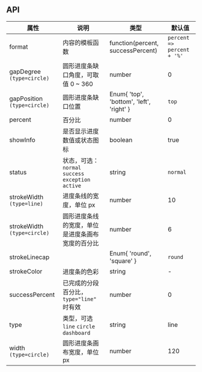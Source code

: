 ## API

| 属性 | 说明 | 类型 | 默认值 |
| --- | --- | --- | --- |
| format | 内容的模板函数 | function(percent, successPercent) | `percent => percent + '%'` |
| gapDegree `(type=circle)` | 圆形进度条缺口角度，可取值 0 ~ 360 | number | 0 |
| gapPosition `(type=circle)` | 圆形进度条缺口位置 | Enum{ 'top', 'bottom', 'left', 'right' } | `top` |
| percent | 百分比 | number | 0 |
| showInfo | 是否显示进度数值或状态图标 | boolean | true |
| status | 状态，可选：`normal` `success` `exception` `active` | string | `normal` |
| strokeWidth `(type=line)` | 进度条线的宽度，单位 px | number | 10 |
| strokeWidth `(type=circle)` | 圆形进度条线的宽度，单位是进度条画布宽度的百分比 | number | 6 |
| strokeLinecap | | Enum{ 'round', 'square' } | `round` |
| strokeColor | 进度条的色彩 | string | - |
| successPercent | 已完成的分段百分比，`type="line"` 时有效 | number | 0 |
| type | 类型，可选 `line` `circle` `dashboard` | string | line |
| width `(type=circle)` | 圆形进度条画布宽度，单位 px | number | 120 |
